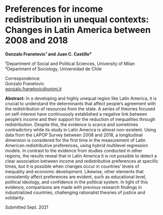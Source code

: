 # Preferences for income redistribution in unequal contexts: Changes in Latin America between 2008 and 2018

**Gonzalo Franetovic¹ and Juan C. Castillo²**

¹Department of Social and Political Sciences, University of Milan  
²Department of Sociology, Universidad de Chile

Correspondence:  
Gonzalo Franetovic  
gonzalo.franetovic@unimi.it

**Abstract:** In a developing and highly unequal region like Latin America, it is crucial to understand the determinants that affect people’s agreement with the redistribution of resources from the state. A series of theories focused on self-interest have continuously established a negative link between people’s income and their support for the reduction of inequalities through redistribution. Despite this, the evidence is scarce and sometimes contradictory while its study in Latin America is almost non-existent. Using data from the LAPOP Survey between 2008 and 2018, a longitudinal dimension is considered for the first time in the measurement of Latin American redistributive preferences, using hybrid multilevel regression models. In contrast to the evidence from studies conducted in other regions, the results reveal that in Latin America it is not possible to detect a clear association between income and redistributive preferences at specific times, but it is possible when changes occur in countries’ levels of inequality and economic development. Likewise, other elements that consistently affect preferences are evident, such as educational level, political ideology, and confidence in the political system. In light of this evidence, comparisons are made with previous research findings in industrialized countries, challenging rationalist theories of justice and solidarity.

Submitted Sept. 2021
